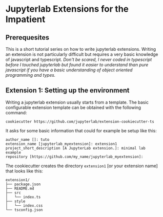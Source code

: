 # Jupyterlab Extensions for the Impatient #

## Prerequesites ##

This is a short tutorial series on how to write jupyterlab extensions. Writing
an extension is not particularly difficult but requires a very basic knowledge
of javascript and typescript. _Don't be scared, I never
coded in typescript before I touched jupyterlab but found it easier
to understand than pure javascript if you have a basic understanding of object
oriented programming and types._

## Extension 1: Setting up the environment ##

Writing a jupyterlab extension usually starts from a template. The basic
configurable extension template can be obtained with the following command:

```
cookiecutter https://github.com/jupyterlab/extension-cookiecutter-ts
```

It asks for some basic information that could for example be setup like this:
```
author_name []: tuto
extension_name [jupyterlab_myextension]: extension1
project_short_description [A JupyterLab extension.]: minimal lab example
repository [https://github.com/my_name/jupyterlab_myextension]: 
```

The cookiecutter creates the directory `extension1` [or your extension name]
that looks like this:

```
extension1/
├── package.json
├── README.md
├── src
│   └── index.ts
├── style
│   └── index.css
└── tsconfig.json
```
